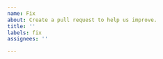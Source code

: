 ```yaml
---
name: Fix
about: Create a pull request to help us improve.
title: ''
labels: fix
assignees: ''

---
```

<!-- Provide a general summary in the Title above and Desciption below -->







<!-- Please Click the "Preview" tab before you submit to ensure the formatting is correct. -->